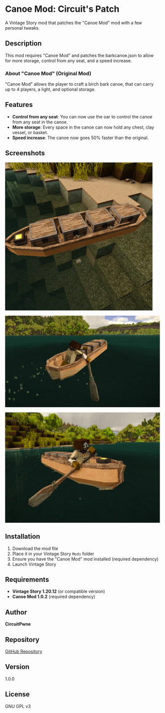 # Canoe Mod: Circuit's Patch

A Vintage Story mod that patches the "Canoe Mod" mod with a few personal tweaks.

## Description

This mod requires "Canoe Mod" and patches the barkcanoe.json to allow for more storage, control from any seat, and a speed increase.

### About "Canoe Mod" (Original Mod)

"Canoe Mod" allows the player to craft a birch bark canoe, that can carry up to 4 players, a light, and optional storage. 

## Features

- **Control from any seat**: You can now use the oar to control the canoe from any seat in the canoe.
- **More storage**: Every space in the canoe can now hold any chest, clay vessel, or basket.
- **Speed increase**: The canoe now goes 50% faster than the original.

## Screenshots

![Thumbnail](thumbnail.png)

![Screenshot 1](pic1.png)

![Screenshot 2](pic2.png)

## Installation

1. Download the mod file
2. Place it in your Vintage Story `Mods` folder
3. Ensure you have the "Canoe Mod" mod installed (required dependency)
4. Launch Vintage Story

## Requirements

- **Vintage Story 1.20.12** (or compatible version)
- **Canoe Mod 1.0.2** (required dependency)

## Author

**CircuitPwne**

## Repository

[GitHub Repository](https://github.com/CircuitDev192/CanoeCircuitsPatch)

## Version

1.0.0

## License

GNU GPL v3
